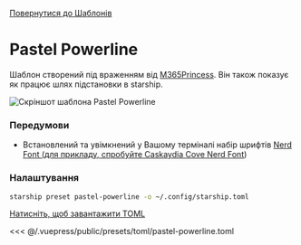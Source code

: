 [Повернутися до Шаблонів](./README.md#pastel-powerline)

# Pastel Powerline

Шаблон створений під враженням від [M365Princess](https://github.com/JanDeDobbeleer/oh-my-posh/blob/main/themes/M365Princess.omp.json). Він також показує як працює шлях підстановки в starship.

![Скріншот шаблона Pastel Powerline](/presets/img/pastel-powerline.png)

### Передумови

- Встановлений та увімкнений у Вашому терміналі набір шрифтів [Nerd Font (для прикладу, спробуйте Caskaydia Cove Nerd Font](https://www.nerdfonts.com/))

### Налаштування

```sh
starship preset pastel-powerline -o ~/.config/starship.toml
```

[Натисніть, щоб завантажити TOML](/presets/toml/pastel-powerline.toml)

<<< @/.vuepress/public/presets/toml/pastel-powerline.toml
